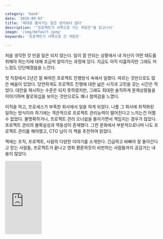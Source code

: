 ```yaml
---

category: 'book'
date: '2019-09-03'
title: '제대로 돌아가는 일은 생각보다 없다'
description: '"프로젝트가 서쪽으로 가는 까닭은"을 읽고나서'
image: '/img/default.jpeg'
keywords: '프로젝트가 서쪽으로 간 까닭은'

---
```


처음 생각한 것 만큼 일은 되지 않는다. 일이 잘 안되는 상황에서 내 자신이 어떤 태도를 취해야 하는지에 대해 조금씩 알아가는 과정에 있다. 지금도 아직 미흡하지만 그래도 어느정도 단단해졌음을 느낀다. 

첫 직장에서 2년간 잘 짜여진 프로젝트 진행방식 속에서 일했다. 따르는 것만으로도 많은 배움이 있었다. 당연하게도 프로젝트 진행에 대한 넓은 시각과 고민을 갖는 시간은 적었다. 대안을 제시하는 수준은 되지 못하였지만, 그래도 최대한 솔직하게 문제상황들을 이야기하며 팔로워십을 보이는 것만으로도 꽤나 참여감을 느꼈다.

이직을 하고, 프로세스가 부족한 회사에서 일을 하게 되었다. 나름 그 회사에 최적화된 일하는 방식이라 하기에는 객관적으로 프로젝트 관리능력이 떨어진다고 느끼는건 어쩔 수 없었다. 불명확하거나, 프로젝트 관리 오너쉽을 돌아가면서 책임지는 경우가 많았다. 프로젝트 관리의 불확실성과 역동성이 존재했다. 그런 문화에서 부분적으로나마 나도 프로젝트 관리를 해야했고, CTO 님이 이 책을 추천하여 읽었다.

책에는 조직, 프로젝트, 사람의 다양한 이야기를 소개한다. 긴급하고 바빠야 잘 돌아간다고 믿는 사람들, 프로젝트가 끝나고 영화 평론하듯이 비판하는 사람들까지 공감가는 내용이 많았다. 

<iframe src="https://coupa.ng/biIRTe" width="120" height="240" frameborder="0" scrolling="no"></iframe>

<!-- 

## 갈무리

### 1 아드레날린 중독증

- 아드레날린 중독증에 걸린 조직이 보이는 특성
    - 우선순위가 계속 변한다.
    - 어제까지 모든 결과물이 나왔어야 했다.
    - 시간이 언제나 부족하다.
    - 모든 프로젝트가 긴급하다.
    - 긴급한 프로젝트가 계속 쏟아진다.
    - 모두가 언제나 미친듯이 바쁘다.
- 회사가 미친 듯이 바빠야 잘 돌아간다고 믿는다. 급박함을 효율적인 생산성이라 믿는다.
- 아드레날린 중독증에 걸린 조직 대다수는 병목을 일으키는 요인이 하나 이상 존재한다. 모든 설계 결정을 내리는 영웅이나, 모든 요구사항을 결정하는 영웅이나, 모든 아키텍쳐 결정을 내리는 영웅이 바로 병목을 일으키는 요인이다.
- 모든 시안이 늘 긴급하지는 않다.
- 아드레날린에 중독되면 안정성과 계획성이 필수인 제품을 내놓지 못한다. 중독자가 내놓는 성과는 확장이 불가능하다.

### 2 발바닥에 땀나도록 뛰어라

- '팀이 누가 무엇을 언제까지'라는 결정을 재깍 내린 후 필요한 조치를 재깍 취한다.
    - 시간적인 촉박함을 본능적으로 안다.
    - 개인과 집단 능력을 크게 신뢰한다.
    - 반복되는 가치를 믿는다. 매번 완벽한 결정을 내리는 부담감 없이, 늘 민첩하게 결정하고 행동하려 한다.
- 이와 반대인 팀은 '토크쇼' 팀이다.
    - 완벽한 정보 없이는 실수 할지도 모르니, 아무 일 안하고 '보류'를 외친다.
    - 야영장에서 노닥거린다. 회고담, 이야기를 나누는 자리로 그친다.
    - 모든 길은 설계로 향한다.
    - 회의에서 다른 회의 일정을 잡는다.

### 3 생선 썩는 내

- 프로젝트는 애시당초 기한 내에 끝날 가망이 없다. 관련자 대다수가 알면서도 함구한다.
- 조직이 성공에만 매달리기 때문에, 의심을 표명하면 불이익을 당하는 분위기다. "이번 프로젝트는 다릅니다. 실패한다는 사실을 증명하세요." 따위의 말들이 오가며 불평분자, 게으름뱅이로 여겨진다. 이런 분위기에서는 목표가 불가능하다고 말하느니 '열심히'하다가 실패하는 편이 낫다.

### 4 신나는 회의, 자 박수!

- 높은 사기를 표출하면 업무고과가 좋아진다.
- 높은 사기는 건강한 조직을 가리키는 확실한 징표다.
- 사실상 직원들 의견에는 관심이 없고, "어떤 이야기든 괜찮습니다."라고 이야기하지만 사실상 아무도 손들지 못하는 회의.

### 5 보모

- 훌륭한 관리자는 팀원들이 보유한 능력을 잘 안다.
- 보모와 유사한 관리자는 팀원들의 능력을 육성하고 계발하여 팀원들로부터 더 나은 성과를 끌어낸다.
- 다음 조건을 하나라도 만족한다면 이미 그런 보모가 있을지도 모른다.
    - 약속을 따로 잡지 않아도 상사와 만나기 쉽다.
    - 소소한 잡무에 많은 시간을 뺏기지 않는다.
    - 개방적인 환경이다. 자기 생각을 솔직히 털어놓고 서로에게 배운다.
    - 관리자가 교육과 훈련을 필수로 여긴다.
    - 오전 커피타임이나 오후 책 토론 등 새로운 아이디어를 토론할 시간이 별도로 마련되어 있다.
- 이와 반대인 패턴이 정치, 행정, 절차, 아부에 신경 쓰는 관리자다. 팀과 나누는 대화보다 PERT 와 간트 차트를 그리고 조정하는 일이 더 중요하다.

### 6 관련통

- 관련통이란 통증을 유발한 원인과 통증을 느끼는 부위가 전혀 다른 통증을 가리킨다.
- 고객이 가장 불편해 하는 문제에 집중한다. 그러나 관련통만 살펴서 치료하려 든다면 프로젝트가 내놓은 제품은 거대한 낭비로 전략한다. 진짜 고객 요구를 해소하지 못하기 때문이다.
- 진짜 원인, 즉 진짜 문제를 찾으려는 노력은 틀림없이 몇 배나 남는 장사다.

### 7 내일

- 긴박감은 행동을 촉발하는 대단히 효과적인 촉매다.
- 대다수의 프로젝트는 인간이 긴박감을 느끼는 30일에서 90일을 넘어선다.
- 사람들이 프로젝트 초반 시간을 프로젝트 후반 시간보다 덜 귀중하게 여긴다는 사실을, 그리고 앞으로 나가는 최선의 방법은 막연한 내일로의 전진이 아닌 오늘의 전진이라는 사실을 안다.

### 8 눈 맞추기

- 업무를 분산하는 이유가 단순히 돈과 가용인력이어서는 안된다. 긴급한 프로젝트일수록 한 곳에서 진행할 필요가 있다.
- 멀리 떨어져 있으면서 신뢰를 주고받기는 어렵다. 뉘앙스, 자신감, 풍자나 빈정, 의도, 신념, 절망감과 무력감, 열의, 거짓을 알아채리기도 어렵다. 이러한 미묘한 차이를 잡아내지 못한다면 절름발이 의사소통이 이루어진다.

### 9 무드링 관리

- 관리자가 프로젝트 상태를 프로젝트가 직면한 문제, 위험, 결정사항으로 파악하지 않고, 팀이 보이는 열정,노력,활동으로 파악한다.
- 프로젝트 진짜 상태보다 프로젝트에 쏟아 부은 노력에 관심을 집중하는 관리자는 탐색과 조정을 구분하지 못하게 된다. 이런 관리자는 팀이 열심히 일한다는 사실만 확신할 뿐 어디에 있고, 또 어디로 가고 있는지 확신할 수 없게 된다.
- 문제를 제대로 파악할 수 있는 보고를 하는 방법
    - 진행중인 업무의 본질에 적합한 출시물 상태를 살펴 프로젝트 진행 상태를 평가한다.
    - 예상치 못한 사고, 문제,변경 계획에 초점을 맞춘다. 필요한 조치와 결정을 제시한다
    - 보고하는 내용이 개별적이며, 지속적이지 않고 정량적이다.
    - 객관적인 정보와 주관적인 판단을 균형있게 제공하다.

### 10 광신도

- 팀원 한 명이 특정 이론을 신봉한다. 원칙에서 조금만 벗어나도 신성모독이라 여긴다.
- 소프트웨어 공학에서 인기있는 방법론은 거의 전부가 실무자들의 경험에서 나왔다.
- 광신도들은 경고페이지까지 읽어 보지도 않고 경고를 무시한다. 켄트백도 자신의 책에서 XP의 한계를 명백히 밝힌다. 하지만 이 내용을 읽지 않는 XP 지지자가 부지기수다.
- 프로젝트에 광신도가 있으면 프로젝트가 발목을 잡는다. 알맹이는 제쳐두고 방법론을 놓고서 싸움을 벌인다. 능력이 아무리 좋아도 이런 사람들은 없는 편이 더 낫다.

### 11 영혼을 빌려주다

- 진짜 유능한 전문가는 해결할 문제에 맞춰서 답을 찾아 간다. 자신이나 팀이 써봐서 검증한 도구나 방법론에 문제를 짜맞추지 않는다. 도구와 방법론을 적용할 줄 몰라서가 아니다. 기술에 영혼을 파는 대신 빌려주기 때문이다. 새롭고 멋진 아이디어가 나오면, 유능한 전문가는 장접을 고려하고, 과거 기술과 비교하여, 합리적인 판단으로 가장 적절한 활용법을 정한다.
- 현재 기술로도 충분하지만 새 기술이 더 많은 장점을 제공할지 모른다는 가능성도 인정한다.
- 기술은 놀랄 만한 속력으로 발전한다. 오늘의 눈부신 혁신이 곧잘 어제의 낡은 잔해로 변해버린다.
- 조직이든 개인이든, 영혼을 빌려주는 사람들은 기술과 가벼운 관계를 유지한다. 신기술을 열정적으로 포용 하지만 그것은 어디까지나 한 여름의 연애일 뿐이라는 사실을, 다음 신기술이 나올 때까지 열과 성을 다해서 활용할 뿐이라는 사실을 잘 안다.
- 문제와 해법을 구분하는 태도는 정신을 빌려주는 전문가가 되는 첫 단계다.

### 12 시스템 개발 레밍 주기

- 조직이 채택한 프로세스는 표준을 적절히 조율하라고 분명히 명시한다. 그런데 프로젝트 팀은 조율하지 않는 표준을 맹목적으로 따른다.
- 프로세스를 조율하지 않는 이유는 조율하려면 시간과 노력이 들기 때문이다.
- 프로젝트 실제 요구와 동떨어진 프로세스를 고집하면, 출발은 빨리 할지 몰라도, 도착은 절대로 빨리 하지 못한다.

### 13 후보 선수 없음

- 지식 전문가로 이루어진 프로젝트 팀에서 가장 명백한 위험은 핵심 인력이 이탈해버리는 위험이다.
- 후보 선수를 두지 않는 이유는 비용 때문이다.
- 여기서 문제는 시간은 무시한 채 돈만 생각하는 태도다. 대다수 개발 프로젝트에서는 시간이 돈보다 더 귀한 자원이다.

### 14 대면 접촉

- 소수 정예 팀 운영은 소프트웨어를 개발하는 최선의 방법이다.
- 분산 팀을 잘 이끄는 관리자는 가끔씩이라도 팀원들이 서로 만날 기회를 만든다. 그래야 분산 팀이 성공할 확률이 높아진다. 대면 접촉이 부족하면 한 지역 팀이 다른 지역 팀을 업신여기기 쉽다. '저쪽 사람들'은 흔히 '바보들'이라는 의미다.

### 15 조각칼을 주었으니 미켈란젤로가 되어라

- 도구 '사용' 비용은 도구 '구입' 비용보다 훨씬 더 비싸다.
- 모양새를 중시하는 탓이다. 도구를 사용하는 개발자는 뭔가 있어 보인다. 생산성도 높으리라 여겨진다. 그렇지만 도구 자체는 아무런 변화도 일으키지 못한다. 생산성이 자동으로 높아지지 않는다.
- 도구를 올바로 사용하는 기술이 진짜 중요하다고, 미켈란젤로가 집어 들기 전까지 조각칼은 단순히 날카로운 금속 조각에 지나지 않았다.

### 16 대시보드

- 대시보드는 강한 팀과 약한 팀 모두가 사용한다. 하지만 평균적인 팀은 대개 사용하지 않는다.
- 효과적인 대시보드는 어떤 모습일까?
    - 엄청난 정보로 사람들을 위압하지 않는다.
    - 편집 과정을 거친다.
    - 정보를 넘어서 판단을 제공한다.
    - 현재 상태를 반영할 뿐 아니라 미래 상태도 예측한다.
    - 추세와 경향을 보여준다.
    - 팀원들이 내놓는 주관적인 판단을 객관적으로 비교할 프레임워크를 제공한다

### 17 끝없는 장애물

- 끝없이 반대할 권리를 주는 바람에 어느 결정도 최종 결정으로 간주하지 못한다.
- 어느 시점에 이르러 선을 명확히 긋는 용기와 책임은 팀 리더에게 있다.
- 지휘관이 결정을 내리고 공표할 때까지 하급자는 솔직하고 전문적인 의견을 제시해야 마땅하다. 하지만 지휘관이 일단 결정을 내리면 하급자는 자신의 결정인 양 지지하고 따라야 한다.
- 사람들이 "동의하지 않는 결정은 안 지켜도 괜찮다."고 하는 믿음에서 기인한다. 팀이 내린 결정을 인정하고 준수하는 윤리를 세울 책임은 관리자에게 있다.

### 18 영계와 노땅

- 영계가 많은 조직은 구닥다리 노땅으로 가득한 조직보다 훨씬 더 활기차다.
- 영계들은 실질적으로 '조직의 리듬'을 지배한다.
- 조직이 성장하지 않는다. 그래서 젊은 직원을 고용할 기회가 거의 없다. 십여 년 전에 대형 시스템을 구축 후 이제는 유지보수만 수행하는 정부기관 등과 같은 조직에서 흔히 보이는 현상이다.
- 조직이 경력자만 뽑는다. 이런 정책을 오랫동안 고수하면 젊은 직원들 씨가 마른다.
- 조직이 철저히 안전만 추구한다.
- 노땅 조직이 되지 않는 방법은 뻔하다. 젊은 사람을 고용하면 된다 하지만 모든 조직이 그렇게 하기는 쉽지 않다. 일단 자리가 나야 한다. 신입에게 투자하겠다는 의지도 필요하다.

### 19 영화 평론가

- 영화 평론가 같은 프로젝트 팀원이나 관계자가 있다. 뭔가 잘못되었거나 잘못되어 간다는 사실을 지적하는 것만으로 스스로 프로젝트에 기여한다고 생각하는 사람들이 그들이다. 그들은 잘못이라는 사실만 지적할 뿐 바로 잡으려는 의지가 없다.
- 영화 평론가는 제작이 거의 끝났거나 끝난 후에 평론을 내놓는다. 즉, 시간이 부족해서 아무런 조치도 취하지 못하는 시점에야 비판을 가한다.

### 20 한놈만 팬다

- 자신에게 책임이 주어지면, 그것도 아주 명확한 책임이 주어지면 사람들은 의욕이 높아진다.
- 업무 하나에 책임자 한 명을 할당하는 분위기에서는 개개인이 자신에게 주어진 책임을 인정하고 따른다. 업무를 수행해 얻어낼 결과가 분명히 정의되었기 때문이다.
- 돌발적인 업무가 생겨나 당장에 책임자가 없어도 유연히 대처한다. 사람들이 책임에 익숙하므로 돌발적인 업무도 기꺼이 맡겠다고 나선다.

### 21  너무 적막한 사무실

- 적막한 사무실은 팀이 마법을 잃었다는 징후다.

### 22 소비에트 스타일

- 고객이 요구하는 기능을 모두 넣어 출시했지만 고객이 싫어하는 바람에 제품이 곧바로 사장된다.
- 기능적인 요구사항 못지않게 문화적인 적합성이냐 외양과 느낌 등 비기능적인 요구사항도 중요하다. 아이팟이 좋은 예다.

### 23 자연적인 권위

- 역량에는 권위가 따른다. 다시 말해, 역량 있는 사람에게 권위가 주어진다.

### 24 흰 선

- 테니스 경가징에 긋는 흰 선처럼 논란의 여지가 없도록 프로젝트 범위를 명확히 정의하라.
- 프로젝트 목표는 당연히 세워야 하지만, 목표 기술문만 보아서는 새 시스템 경계를 명확히 판단하기 어렵다.

### 25 침묵은 암묵적인 동의다

- 이해관계자가 체념스런 침묵과 동의를 구분하지 못한다.
- 흔히 조직 내에 팽배한 불만은 암묵적인 약속에서 기인한다.

### 26 밀짚 인형

- 고객은 직접 보기 전까지 자신이 원하는 바를 알지 못한다. 보고 나서야 아니라고 말한다.

밀짚 인형 모델은 일종의 요구사항 미끼다. 고객에게 제시하여 감정적인 반응을 이끌어내는 미끼라는 의미다.

- 우수한 분석가는 "무엇을 원하십니까?"라고 묻지 않는다. 사람들은 100% 주관식 질문을 싫어한다.
- 소수만 무에서 유를 창조하는 재능을 타고난다.
- "저는 질문에 대답하지 않겠습니다." "생각할 기회도 주지 않고 주관식 질문을 던지지 마십시오. 즉석에서 결정하라고 요구하지 마십시오."
- 밀짚 인형 기법은 처음에 자주 틀린 답을 내어서 가능한 빨리 옳은 답을 찾아내자는 철학에 기반한다. 오늘날 우리가 직면하는 문제와 해법을 단번에 떠올리기란 거의 불가능하다.

### 27 가짜로 긴급한 일정

- 모두가 한번쯤은 겪었으리라. 불가능한 일정에 자원을 쏟아 붓는 죽음의 행진을. 겉보기에 죽음의 행진은 저돌적인 위험 감수자들이 '하면 된다'는 태도로 추진하는 광기의 프로젝트처럼 보인다.
- 뻔하게 저돌적인 일정은 사실상 프로젝트 비용을 줄이려는 방법 중 하나일 뿐이다.
- 가짜로 긴급한 일정은 가짜 위험을 낳는다. 프로젝트는 당연히 실패하지만 그것은 최악은 아니다. 최악은 진짜 이익을 제공하는 프로젝트, 즉 위험을 감수할 가치가 있는 프로젝트에 그만큼 시간과 노력을 투하자지 못한다는 사실이다.

### 28  시간이 선택의 여지를 앗아간다

- 생명 주기 초반에 관리자가 내리는 결정은 어떤 결정보다도 프로젝트에 커다란 영향을 미친다. 예를 들어, 인력 충원 결정은 가능한 빨리 내리는 편이 좋다.
- 프로젝트 말미에 대빵 엔지이너가 모두에게 선포한다. "못 끝냅니다." 프로젝트 책임자는 '핵심 버전 출시'라고 쓰며 회의를 시작한다. "핵심 버전에 어떤 기능을 넣을까요?" 답은 간단하다. "지금까지 완료한 기능은 모두 다 넣어야죠." 결국 '완료 = 핵심'이라는 공식이 나온다.  핵심 버전에 진짜 핵심 기능이 들어가지 않는다.
- 훌륭한 프로젝트 관리자라면 언제 어떤 패를 내서 시간을 제압할지 잘 안다.

### 29 루이스와 클라크

- 프로젝트 초반에 원정대를 꾸려서 분야를 탐험하고 가능성을 조사한다. 어디까지나 순수한 원정이다.
- 프로젝트 원정대는 추상적인 관점에서 문제 영역을 탐험한다. 누가 어떤 업무를, 어떤 사람이, 어떻게 장비를 쓰는지는 신경쓰지 않는다. 대신 어떤 기회가 있는지, 미래가 예상되는지 기회와 아이디어를 찾는다.
- 미지에 영역에 있어서 적절한 행동을 적절한 행동을 결정하려면 먼저 탐험이 필요했다.
- 불필요한 프로젝트에 귀중한 자원을 낭비하는 사태를 미연에 방지한다.

### 30 몽당연필

- 비용 절감을 지나치게 채근하면 조직의 업무 수행 능력이 떨어진다.
- 회사는 제 살을 깎아 맛있게 먹었다. 한 번 정도는 타당하다.

### 31 리듬

- 한 걸음 내딜 때 마다 정상에 가까워집니다. 꼭대기를 바라보지 마시고 한 걸음 한 걸 음에 집중하세요. 리듬을 타고 그대로 유지하십시오. - 수잔 로버트슨
- 첫째, 정상을 바라보고 프로젝트 목표를 설정한다. 둘째, 적당한 기간 내에 출시할 결과물을 계획한다. 일반적으로 한 달을 잡는다.
- 리듬이 있는 팀은 모두가 합의한 주기마다 유용한 결과물을 내놓는 방식에 익숙해진다. 일부 중간 결과물이 완벽하지 않더라도, 프로젝트 리듬만으로도 팀에 활기와 의욕이 넘친다. 완벽함이 아니라 결과물에 집중한다. 결과물이 없는 프로젝트는 상상조차 못한다.
- 관리자는 리듬을 맘대로 정하고픈 유혹에 빠지면 안된다. 생산성을 높이려고 박자를 조정해서도 안 된다. 팀이 스스로 리듬을 찾아서 꾸준히 결과물을 내도록 유도해야 한다.
- 어려운 업무나 따분한 업무도 일정한 리듬으로 일하면 쉬워지기 마련이다. 등산을 떠올리며 한걸음 한 걸음씩 리듬을 따르자.

### 32 야근 예보

- 일정에 확신이 없어서 야근할지 모른다는 생각은 안 해보셨습니까? 그가 야근했다는 사실을 모두가 알므로 프로젝트가 늦어져도 자신을 비난할 사람이 없으리라 여길지도 모르겠습니다.
- 특히 젊은 관리자들은 자기 팀이 야근하는 모습에 흐믓함을 느낀다. 자신이 영감과 동기를 불어넣은 결과라고, 모드가 결의에 차 있는 증거라고 믿는다. 하지만 실상은 딴판으로 암울할지 모른다. 프로젝트 초반에 보이는 꾸준한 야근은 팀원들이 공포에 빠졌다는 증거일지 모른다.
- 초반부터 야근하는 모습이 꾸준히 보인다면 프로젝트 결과가 바람직하지 않으리라는 예보다. 쇠진, 퇴사, 일정 지연, 제품 품질 저하 등이 예상된다.

### 33 포커 게임

- 부서가 다른 직원들이 모여서 업무와 무관한 활동을 함께 한다.
- 사람들이 계급장을 떼고 친선을 도모할 때마다 조직은 좀더 건강해진다.
- 계층은 업무 효율을 높이려고 존하재하지 않는다. 흔히 조직 계층은 업무 진행 방식과 무관하다. 조직도에서 멀리 떨어진 사람과 개인적인 친분을 쌓으면 중요한 업무를 매끄럽게 진행하기 쉬워진다.

### 34 그릇된 품질 관문

- 프로젝트 품질 보증 활동이 실제 품질을 개선하지 못하고 형식적인 점검에 그친다.
- 그릇된 품질 관문을 세워놓은 조직은 결과물의 문법과 형식만 확인 할 분 내용은 무시한다. 품질 점검에서 나오는 피드백 대다수가 문서의 형식을 지적한다면 그릇된 품질 관문을 세웠다는 증거다.

### 35 테스트 전에 하는 테스트

- 테스트는 테스트 이상이다. 그리고 테스트 전에 테스트를 시작해야 한다. - 도로시 그레이엄
- 테스트 전에 하는 테스트는 1) 나중에 진행할 테스트의 효과를 크게 높여주며 2) 그래서 충분히 피할 수 있는 오류를 고치느라 낭비하는 시간을 크게 줄여준다는 측면에서 합리적이다.
- 뒤늦은 테스트는 프로젝트 성공에 도움을 못 준다. 그 즈음에 이르면 오류를 찾아내도 고치기 어렵다. 너무 늦었으니까.
- 오해, 의견 차이, 갈등, 비현실적인 기대 등을 가능한 초기에 가능한 많이 찾아내려는 목적이다.

### 36 사이다 하우스 규칙

- 프로젝트와 무관한 사람들이 만든 규칙을 프로젝트 팀원들이 무시하거나 우회한다.
- 흔히 프로세스 개선 그룹, 표준 제정 그룹, 품질 부서 등이 업무 프로세스나 수행 방식을 명시한다. 그 외에도 팀원들이 사용할 도구를 정하거나 결과물이 따라야 할 표준을 만든다. 대게 그들은 업무를 제대로 이해하지도 못하면서 업무 방식을 정해주는 외부인에 불과하다.
- 성공적인 프로젝트는 어느 정도 질서가 있다. 규칙도 있고 프로세스도 있다. 하지만 규칙을 만드는 사람이 그리는 세상과 규칙을 따를 사람들이 사는 세상이 어느 정도 비슷해야 한다.

### 37 말한 다음 써라

- 대화로 결정하고 즉시 문서로 소통한다.
- 결정을 내린 후에는 결정에 영향을 받을 사람들 모두에게 분명하고 정확하게 결정을 알린다.
- 집중적인 대화와 명확한 문장에 제공하는 이익은 너무나도 명백하다.

### 38 프로젝트 매춘부

- 들어오는 요청을 족족 수락하면 팀 속력이 느려져서 결국은 효율이 떨어진다.
- 비판을 피하려고 당신은 요청이 들어올 때마다 어쩔 수 없이 "예"라고 답한다. 당신이 "예"라고 답할 때마다 프로젝트 속력은 느려진다.
- 관리자가 이 패턴을 허용한다면 프로젝트는 심각하고 불필요한 위험에 직면한다.

### 39 대들보

- 팀 리더가 모든 방면에 뛰어나다.
- 너무나 완벽한 리더이자 관리자인 바람에 팀원들이 리더십이나 관리 능력을 배양할 기회가 없다. 결과적으로 팀원들을 리더로 키우지 못한다.
- 이러한 모델은 확장성이 부족하다.

### 40 옷 입는 이유

- 스스로 개방적이라 생각하는 조직은 대체로 자신들이 개방적이라는 사실을 뿌듯하게 여긴다.
- 정보 과잉은 주의 결핍을 초래한다.
- 스스로를 정보에 파묻는 일반적인 이유는 불안하기 때문이다. 혹시라도 남들이 아는 사실을 나만 모를까봐 두려워서다. 이런 두려움에 굴복한다면 난생 처음으로 뷔페에 참석한 아이가 된다. 맛볼 기회를 놓치지 않으려고 맛있어 보이는 음식을 접시에 꾸역꾸역 쌓는다. 먼저 자신의 정보 접시가 어느 정도 크기인지 파악하는 편이 낫다. 이것이 커가는 과정이다.

### 41 동료 평가

- 팀원들이 채용 결정에 참여할 기회를 제공하면 모두가 승리한다.
- 대다수가 새 팀원을 이미 만났으니, 대다수가 새 팀원을 인정한다.
- 지원자도 팀에 함류할지 여부를 좀더 현명하게 판단 할 수 있다.
- 팀이 지원자의 기술적인 역량을 평가하니 관리자는 지원자의 역량을 추측할 필요가 없다.
- 지원자를 면접하면서 팀원끼리 서로 배운다. 평가서를 읽으면서 지원자에게 적용할 기준과 질문을 낸다. 관리자도 팀원들이 생각하는 방식을 좀더 깊이 이해하게 된다.

### 42 스노클링과 스쿠버다이빙

- 문제를 이해하고 목표를 달성하려면 탐사 범위부터 알아야 한다.
- 넓고 광범위한 탐사와 상세하고 선택적인 탐사를 병행한다

### 43 언제나 문제는 빌어먹을 인터페이스

- 문제를 세세하게 이해하지 못하는 프로젝트 초반에는 막 바로 구현해도 괜찮을 수준으로 인터페이스를 정의하기 어렵다. 그렇다고 인터페이스 정의를 빼먹고 넘어가면 안 된다. 현재 알고 있는 지식으로 최선을 다해 정의한다.

### 44 파란 영역

- 습관적으로 권위를 무시하는 팀원이 한 명 정도는 필요하다.
- 자신의 업무를 벗어나느니 차라리 프로젝트가 실패하는 모습을 방관하기도 한다.
- 철저한 복종이 오히려 해로울 수도 있다.

### 45 뉴스 세탁

- 나쁜 소식이 조직 사다리를 오르면서 정확히 전달되지 않는다.
- 정보가 제대로 흐르지 않아서 나쁜 결정을 초래한 사례는 아주 많다. 첼린저호가 그랬다.
- 투덜이나 겁쟁이로 보이지 않으려, 팀원들은 재난이 명백해질 때까지 아무 말도 않는다.
- 조직이 나쁜 소식을 정확하게 보고하는 능력을 높이려면 어떻게 해야 할까? 열쇠는 대개 관리자 손에 있다. 나쁜 소식을 듣고, 방안을 모색하는 태도를 보여야 한다. 원인은 그 후다.

### 46 진실은 천천히 알려주마

- 기업 문화가 불편한 진실을 밝히기 어려운 분위기다.
- 진실을 천천히 말하는 이유는 다음과 같다. 문제를 제기한 사람에게 책임이 넘어오니까. 어려운 문제에 답하지못하고 불평분자로 찍히니까.
- 누군가 더 큰 문제를 제기할 때까지 기다린다. 그러면 자기 문제는 슬그머니 묻어가니까.

### 47 막판 경기 연습하기

- 개발 단계 하나를 완료할 때마다 테스트 케이스를 돌린 후 간단한 출시성 검토를 수행한다.
- 어떤 출시 기준은 개발 초반에 통과 여부를 의미 있게 평가하기가 상당히 어렵다. 그럼에도 불구하고, 단순히 미정이라고 평가하더라도, "저기요 이 성능 테스트는 언제부터 수행할 계획이죠?"라는 질문을 촉발한다면 충분한 가치가 있다.

### 48 음악가

- IT 조직에는 음악가 수가 놀랍도록 많았다.

### 49 기자

- 기자는 프로젝트 성공이라는 목표와 정확한 보고라는 목표를 분리하는 프로젝트 관리자다.
- 비행기 추락 사고를 보도하는 기자를 떠올려보라. 기자는 어느 비행기가 언제 어디서 추락했는지 정확히 보고할 책임을 느낀다. 그렇지만 충돌을 막지 못했다는 사실에는 죄책감을 느끼지 않는다.
- 정확한 보고서는 목표를 달성하는 수단에 불과하다. 결코 목표 자체가 아니다.

### 50 빈자리

- 프로젝트에 전반적인 사용성을 책임지는 사람이 없다.

### 51 나의 사촌 비니

- 팀원들이 아이디어를 평가하고 개선하고 격렬하지만 악의 없는 논쟁을 벌인다.
- 좋은 결론을 얻으려면 토론과 논쟁이 필요하다.
- 더 나은 해법을 찾고자 논쟁하는 팀원은 서로를 존중한다. 그렇지 않고서는 생산정이 논쟁이 불가능하다. 논쟁에서 자신의 아이디어에 쏟아지는 토론과 분석이 자신에 대한 공격이 아니라는 사실을, 가장 효율적인 방법으로 최고의 제품을 만들려는 노력이라는 사실을 팀원들 모두가 잘 안다.

### 52 기능수프

- 제품이 갖가지 단편적인 기능을 무수히 제공하지만, 대다수가 진짜 문제와 상관이 없다.
- 어느 순간 모두가, 마케팅과 고객과 개발자 모두가, 각 조각이 서로 맞는지 그리고 전체 그림이 비지니스 목표를 만족하는지 이해하지 못하게 되어버린다.
- 프로젝트 관련자들이 제품 요구사항을 제각기 다른 관점으로 바라보는 바람에 스프는 더욱 걸쭉해진다.
- 사람들은 당연히 자기 요구사항이 제일 중요하다고 생각한다. 이 부서가 저 부서가 혹은 이 고객 저 고객이 나름의 기능을 요구한다. 그들은 비지니스 측면에서 제품의 전반적인 일관성을 고려하지 않는다. 당연하다. 그것은 프로젝트 분석가의 책임이니까.
- 기능 스프를 만드는 또 다른 범인은 설계자다. 기존 제품을 제대로 이해하지 않고서 새 기능을 추가하려는 설계자가 원인이다. 언제나 다음 질문을 던져야 마땅하자. "새 기능이 기존 제품범위에 들어가는가?" "기존 기능과 겹치거나 혼란을 일으키지 않는가?"
- 기능 스프를 피하는 조직에는 몇 가지 공통점이 보인다. 1. 프로젝트 목표와 비목표를 최대한 초반에 최대한 분명하게 정의한다. 2. 프로젝트 범위를 선언하고 항상 최신으로 유지한다. 3. 명시된 목표와 무관하고 프로젝트 범위를 벗어나는 요구사항은 단호히 거부한다. 4. 새 요구사항은 변경 제어 절차를 따른다. 절차는 관려자가 승인했으며, 추적이 가능하고, 프로젝트 목표에 비춰 요구사항을 평가한다.
- 기능 스프를 피하려면 규율과 통제가 필수적이다. 정작 스프에 빠지는 사람은 단편적인 기능을 요청한 사람이 아니라, 개발자 바로 자신이라는 사실을 명심하자.

### 53 자료 품질

- 자료 품질이 엉망이다. 그런데 회사는 자료 처리 소프트웨어를 개선한다.

### 54 벤

- 업무 환경이 너무 좋아서, 프로젝트가 너무 재미나서, 제품이 너무 멋져서 월급보다 일을 더 사랑하는 사람도 있다.
- 벤은 소프트웨어 회사에서 일한다. 벤은 일을 사랑하고, 의욕이 넘치며, 재미를 느낀다. 확실히 돈 때문에 일하지 않는다. 연봉 인상이나 보너스는 당연히 반기지만, 그렇다고 돈만이 동기를 부여하는 요인은 아니다. 사실 조직보다 일을 더 아끼지, 월급을 더 받자고 회사를 옮기지 않는다.
- 자만이아닌 만족스러운 표정과, 일과를 즐기는 침착한 분위기를 풍기는 사람이 바로 벤이다.
- 벤은 관리하기 쉽다. 하지만 관리를 잘못 하기가 더 쉽다. 부하 직원이 팀을 떠났을 때 새 인력을 고용하지 않는다. 벤이 일을 좋아하니까 벤에게 일을 몰아주면 되겠다고 생각했다. 관리자는 조금씩 벤에게 일을 떠념겼고, 업무량이 참지 못할 수준에 이르자, 벤은 일이 싫어져서 팀을 떠났다. 최고의 일꾼이 팀을 떠났다는 소리다.
- 벤은 금방 일자리를 구하지만 관리자는 벤과 같은 인물을 쉽게 구하지 못한다.

### 55 예의 바른 조직

- 아이디어에 의문을 제기하면 무례하다 여겨진다.
- 비평도 회피한다. 검토는 무조건 "할, 아주 잘했어요!"로 끝난다.
- 예의 바른 조직은 체면만 있을 뿐 얼굴이 없다. 그래서 조직 구성원들은 하루 종일 가면을 쓰고 다닌다.

### 56 전념

- 소프트웨어 프로젝트가 성공하려면 한 번에 한 프로젝트에만 전념하는 개발자가 필요하다.
- 두가지를 한꺼번에 하면 IQ가 절반으로 떨어진다. 진담이다. IQ40은 정말 중요한 차이다.
- 맥락 전환과 생산성 사이의 관계를 깨닫는 조직은 동시에 여러 프로젝트에 개발자를 투입하지 않음으로써 한 프로젝트에 전념하는 분위기를 조성한다

### 57 야구 선수는 울지 않는다

- 사람들이 감정을 표출하는 이유가 그만큼 업무에 신경쓰기 때문이라는 사실을 명심한다.

### 58 폭력탈옥

- 합당한 충돌을 '의사소통 실패'로 치부한다. 가장 흔한 핑계다.
- 충돌이 자연스럽고 아주 전문가다운 현상이라 여길 때라야 관련자들이 '의사소통 개선'이라는 미신에 매달리지 않고 '충돌 해결 기법'으로 관심을 돌린다.

### 59 매번 정시에 출시한다

- 더딘 소프트웨어에 사람을 투입하면 더 늦어진다.
- 기능 축소는 아직 개발하지 않는 기능을 쳐낼 때만 효과가 있다. 프로젝트 후반으로 갈수록 기능 축소는 효과가 떨어진다.
- 매번 제품을 정확히 정시에 출시하기로 작정했다면 남은 조종간은 하나다. 출시 품질 기준을 낮추는 수밖에 없다.

### 60 음식

- 같이 음식을 먹으면서 생기는 친밀감으로 인해 회의가 훨씬 더 매끄럽게 진행된다.

### 61 고아 산출물

- 뚜렷하고 증명된 요구사항이 없이 만들어진 결과물이다. 다시 말해 후원자가 없는 결과물이다. 고아 산출물은 장점이 없다.

### 62 숨겨진 아름다움

- 기능적인 측면은 똑같을지 몰라도 미학적인 측면은 모두가 다르다. 아름다움은 일부러 추가한 장식이 아닌 기발한 방식으로 구현하는 과정에서 얻어지는 부산물이다.

### 63 잘 모르겠습니다

- 조직이 당장 답을 모른다고 솔직히 털어놔도 괜찮은 분위기를 조성한다.
- 어떤 조직은 "잘 모르겠습니다."라는 답변을 겁쟁이 징표로 여긴다.
- 하지만 우리는 잘 안다. 우리는 모든 것을 알지 못하며, 모든 것을 안 적도 없다는 사실을

### 64 워비곤 호수의 아이들

- 관리자가 유능한 팀원과 무능한 팀원을 확실히 구분하지 못하고 엇비슷하게 평가한다.
- 중간층에 속하는 팀원에게 중간층이 실제보다 크다고 암시함으로써 관리자는 중간층 팀원들을 속인다.
- 뛰어난 팀원에게 최고 등급을 안 주면 그 팀원은 인정과 포상이 부족하다고 느낀다.
- 진짜 진짜 평균적인 직원에게만 진실을 말하는 셈이다.

### 65 공동 교육

- 요구사항 수집가가 제품이나 서비스를 효과적으로 명세하려면 고객의 업무를 배워야 한다.
- 제작자와 고객 사이의 양방향 공동 교육이 반드시 필요하다.
- 서로 협력하여 배워야 한다는 필요성을 인정하는 자체가 가장 어렵다.

### 66 Seelenverwandtschaft

- 조직에서 가장 근본적인 개발 규칙조차 건너뛰는 팀이 존재하다.
- 이런팀은 회의를 싫어하고, 설계를 좋아하며 개발 초반에 구현으로 뛰어든다. 코드를 많이 버리고 다시 짜며, 시연하자마자 다시 구현한다. 이 과정을 번개처럼 진행한다.
- 거의 무모하게 보이지만, 놀라운 속력으로 실제 진도를 뽑는다는 사실 하나는 확실하다.
- 이런 게릴라팀은 확실히 신제품 첫 버전을 개발하는 프로젝트에 적합하자. 때로는 둘째 버전을 개발하는 프로젝트도 괜찮다.
- 팀을 어떻게 이끄느냐에 따라서 놀랍도록 생산적이거나 아니면 놀랍도록 파괴적이다.
- 세상에는 가짜 게릴라 팀이 많다. 진짜 게릴라 팀은 드물다.

### 67 십자 나사

- 확실히 좋은 아이디어인데도, 의외로, 즉시 인정 받지 못한다.
- 토마스 에디슨 등 우리 시대 최고 발명가들은 단지 발명품 하나만으로 유명해지지 않았다. 그들은 새로운 아이디어를 계속해서 제안하는 능력으로 명성을 얻었다. 아이디어 하나만 밀어붙이는 사람은 선동가에 불과하지만, 여러 아이디어를 계속해서 제안하는 사람이 바로 혁신가다.

### 68 혁신 예측하기

- 팀이 일정을 예측할 필요성과 혁신을 추구할 필요성 사이에서 균형을 잡는다.
- 관리자는 팀에게 탐험하고 발견하고 배우고 해결할 시간을 충분히 주려고 애쓴다. 동시에 화사와 고객에게 합리적인 정확도로 프로젝트가 끝날 시기를 알려주려 애쓴다. 회사와 고객에게 너무 낙관적인 일정을 내놓으면 팀이 압력을 받아 올바른 제품을 내놓기 어렵다. 반면, 프로젝트가 막바지에 이르러서야 일정을 내놓는다면 무능한 관리자로 보이기 십상이다.
- 프로젝트에는 혁신이 필요하다. 하지만 동시에 예측도 필요하다. 너무 한쪽만 강조하면 절름발이가 된다.

### 69 말린 몬스터

- 어떤 조직은 개발자가 왕이다. 어떤 조직은 개발자가 졸이다.
- 관리자 혹은 영업부가 왕인 조직은 개발자가 풍부한 자원이라는 믿음과 어느 개발자를 고용해도 차이가 없다는 믿음에서 출발한다.
- 한편 자사의 제품이나 서비스를 경쟁사의 제품이나 서비스와 차별 짓는 요소가 품질과 혁신이라 믿는 회사가 있다. 또한 최상위 10% 개발자와 평균 개발자는 재능과 생산성이 엄청나게 다르다는 사실도 잘 안다. 그래서 최고로 실력있는 개발자를 데려오려 애쓴다. 결과적으로 개발자가 왕인 문화가 생겨난다.
- 개발자가 왕인 문화가 극단으로 치달으면 문제가 생긴다. 개발자가 자신의 결정이 미칠 영향은 고려하지 않은 채 업무와 일정을 최적화하면 프로젝트가 곤경에 빠진다. 가령 나중에 짜면 된다는 생각으로 재미나고 어려운 부분만 구현한 덕택에 QA 조직은 마감일이 다가오면서 업무량이 폭주하는 사태를 맞는 경우가 있다. 빈 코를 채우자마자 모든 기능이 한꺼번에 완성되어 버렸던 탓이다. 개발자들은 자기들 업무를 최적화하느라 프로젝트를 곤경에 빠뜨렸다.
- 개발자가 졸인 회사랑 비슷한 처지라면 세상에는 여러분을 합당하게 대우할 회사가 넘친다는 사실을 알려주고 싶다.

### 70 브라운 운동

- 비전을 분명히 세우기 전에 프로젝트에 인력을 투입한다. 이는 오히려 생산성이 떨어진다.
- 너무 많은 사람들이 프로젝트 계획에 참여하면 모호하고 모순된 결과가 얻어진다.
- 명확한 비전은 한 사람이나 아주 작은 그룹이 세워야 마땅하다.

### 71 크고 또렷하게

- 프로젝트 목표를 반복해서 분명하게 표명한다
- 프로젝트 목표는 프로젝트 요구사항과 제약사항의 가장 고차원적인 표현이다.
- 기능을 쳐내는 상황에도 결정 역시 프로젝트 목표에 기반한다.
- 지속적으로 모두에게 목표를 상기시키면 프로젝트와 제품은 크게 달라진다.

### 72 안전 벨브

- 업무 부담을 누그러뜨리는 긴장 해소 활동을 고안하여 일상적인 팀 활동으로 편입한다.
- 관리자라면 이런 활동을 간섭하지도 장려하지도 말지어다. 그 시간은 팀이 휴식을 취하는 시간이다. 어떻게 쓸지는 팀이 가장 잘 안다.

### 73 바벨탑

- 우리들은 남들이 나를 이해하리라 생각한다.
- 조직이 같은 언어를 공유하더라도 서로 오해를 불러일으키는 것은 마찬가지다.
- 프로젝트에는 살아있는 언어가 필요하다.
- 공유할 언어를 개발하느라 팀이 쏟아 붓는 노력은 외부로 거의 드러나지 않는다.

### 74 의외의 반응

- 6주가 넘도록 특근에다가 주말까지 일한 끝에 드디어 제품을 출시했다. 그리고 모든 팀원에게 레스토링 상품권을 주었다. 단순히 성의를 표시하는 징표에 불과하더라도 조직이 개인이나 팀에게 제공하는 포상은 어떤 면에서든 반드시 부작용을 일으킨다.
- 야근이나 특근등 지속이 불가능한 행동을 지속하려거나 직원들 행동을 바꾸려고 포상과 상품을 남발하면 받는 사람들은 오히려 반감만 커지고 사기가 떨어진다.

### 75 냉장고 문

- 팀원들이 자신의 업무 결과물을 일상적으로 모두에게 공개한다.

### 76 내일은 태양이 뜨리라

- 관리자가 미래의 평균 업무 속력이 과거의 평균 업무 속력보다 나으리라 낙관한다.
- 이런저런 사소한 사건이 생겼지만 모두가 일회성 사건이었습니다. 장애가 있었고, 갑자기 부친상이 있었습니다. 그리고 영업팀이 도움을 요청했습니다.
- 앞으로 사고가 터지지 않을 가능성은 0이라고 생각하고 계획한다.

### 77 엎친 데 덮치기

- 이해관계자들이 말로는 지원을 약속했으나 실제는 기능을 계속 추가해 프로젝트를 망친다.
- 많은 반복을 계획한 팀이라도 이런 반칙을 100% 방어하진 못한다.

### 78 변경이 가능한 시기

- 프로젝트 범위를 변경할 기회는 특정 시기에만 열린다. 주로 한 반복이 끝나고 다음 반복을 시작하는 시점이다.
- 긴 반복을 끝으로 모든 변경을 미루는 행위는 현명하지도, 때로는 가능하지도 않다.
- 범위 변경으로 인한 혼란을 최대한 줄이려면 반복 기간은 2주에서 6주 정도가 적당하다.

### 79 인쇄소

- 조직이 작성한 문서 무게와 분량으로 프로젝트 진도를 측정한다. 인쇄소 패턴이라 부른다.
- 문서가 프로젝트 목표에 기여하는지는 간과한다.

### 80 해외 개발팀 함정

- 싼 인건비에 혹한 경영진이 일부 개발을 해외로 돌린다. 결국 개발 부서 사이에 의사소통만 복잡해진다.
- 복잡도를 제어하려면 세스템을 여러 구성요소로 쪼갠 후 각 구성요소의 인터페이스 복잡도를 최대한 줄여야 한다. 업무도 마찬가지다.

### 81 작전실

- 작전실은 잦은 교류가 프로젝트 성공에 필수적이라는 인식에서 나온다. 팀 단결력이 높아지고, 상부의 적극 지지 의지를 표명한다.
- 무작정 공간을 확보해서 작전실을 만든다고 효과가 저절로 얻어지지는 않는다. 프로젝트가 스스로 선택한 방향이어야 한다. 그래야만 마법의 작전실이 가능하다.

### 82 무슨 냄새?

- 조직에 속한 사람들은 조직의 흥망성쇠를 감지하지 못한다.

### 83 까먹은 교훈

- 팀이 실수를 인지하고도 같은 실수를 반복한다
- 프로젝트 사후 분석을 신세한탄으로 끝난다.
- 사후분석을 하다 보면 엄밀하게 프로젝트 내부가 아닌 문제가 주요 원인으로 드러나는 경우가 많다. 가령 강요된 인력 부족, 촉박한 일정 등이다. 이와 같은 문제는 팀 영향권을 벗어나므로 해결책 역시 팀 역량을 벗어난다.
- 용감한 회사가 사후분석으로 이익을 얻는다. 이런 조직은 일하기 즐겁다. 자신이 변화를 일으킬 수 있는 기회는 조직 문화에서 구성원들이 특히 소중하게 여기는 가치다.

### 84 설익은 아이디어의 고결함

- 팀원들이 설익은 아이디어를 내놓기 주저하는 분위기에서는 발전이 더디다.
- 설익은 아이디어도 프로젝트에서 차지하는 역할이 있다.

### 85 누수

- 시간과 돈은 꼼꼼하게 관리하는 범주에서 대충 관리하는 범주로 '새 나가기'십상이다.
- 시간이나 인력을 거의 다 소모한 업무에만, 만료일이 가까운 업무에만 관심을 쏟는다. 그래서 나머지에 누수가 생긴다.
- 구현을 테스트단계로 넘긴다.
- 대다수 사람은 화폐의 시간 가치는 이해하지만 시간의 화폐 가치는 이해하지 못한다.

### 86 템플릿 좀비

- 팀이 단순히 템플릿을 채워나간다. 출시에 필요한 업무를 생각하고 고민하지 않는다.
- 문서가 따라할 표준에 집착하는 팀이 있다. 이들을 템플릿 좀비라 부른다. 항목을 다 채웠는지 형식을 중시한다.
- 템플릿에 맞지 않는다는 이유로 무언가 추가하지 못한다면 이미 템플릿 좀비 세상에 도달했는지도 모른다. -->